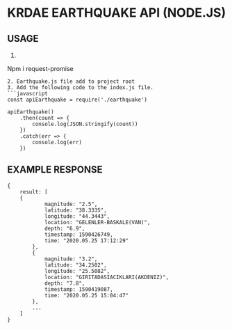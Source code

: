 # KRDAE EARTHQUAKE API (NODE.JS)


## USAGE
1. ```
Npm i request-promise
```
2. Earthquake.js file add to project root
3. Add the following code to the index.js file.
```javascript
const apiEarthquake = require('./earthquake')

apiEarthquake()
    .then(count => {
        console.log(JSON.stringify(count))
    })
    .catch(err => {
        console.log(err)
    })
```


## EXAMPLE RESPONSE
```
{
    result: [
	{
            magnitude: "2.5",
            latitude: "38.3335",
            longitude: "44.3443",
            location: "GELENLER-BASKALE(VAN)",
            depth: "6.9",
            timestamp: 1590426749,
            time: "2020.05.25 17:12:29"
        },
        {
            magnitude: "3.2",
            latitude: "34.2502",
            longitude: "25.5082",
            location: "GIRITADASIACIKLARI(AKDENIZ)",
            depth: "7.8",
            timestamp: 1590419087,
            time: "2020.05.25 15:04:47"
        },
        ...
    ]
}
```
